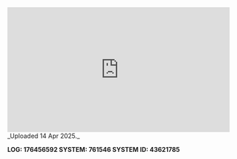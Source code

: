 
<iframe 
  src="https://drive.google.com/file/d/1FR8OeJDyOD6zUfxRTZHNEq5oP6eS7VmA/preview"  
  style="width:100%; aspect-ratio:16/9; border:0;"
  allowfullscreen>
</iframe>
_Uploaded 14 Apr 2025._

**LOG: 176456592
SYSTEM: 761546
SYSTEM ID: 43621785**
